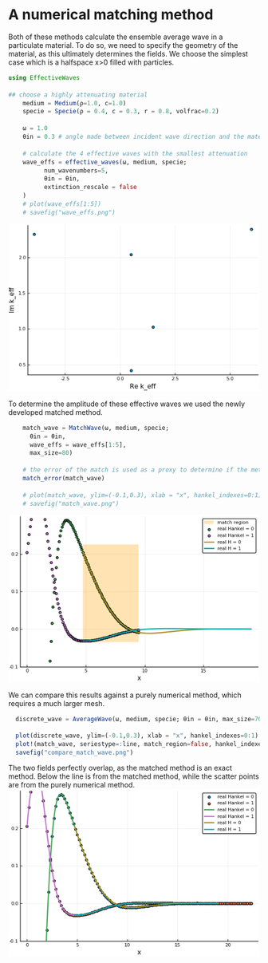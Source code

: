 # A numerical matching method
Both of these methods calculate the ensemble average wave in a particulate material. To do so, we need to specify the geometry of the material, as this ultimately determines the fields. We choose the simplest case which is a halfspace x>0 filled with particles.
```julia
using EffectiveWaves

## choose a highly attenuating material
    medium = Medium(ρ=1.0, c=1.0)
    specie = Specie(ρ = 0.4, c = 0.3, r = 0.8, volfrac=0.2)

    ω = 1.0
    θin = 0.3 # angle made between incident wave direction and the material boundary

    # calculate the 4 effective waves with the smallest attenuation
    wave_effs = effective_waves(ω, medium, specie;
          num_wavenumbers=5,
          θin = θin,
          extinction_rescale = false
    )
    # plot(wave_effs[1:5])
    # savefig("wave_effs.png")
```
![Many effective wavenumbers](wave_effs.png)

To determine the amplitude of these effective waves we used the newly developed matched method.
```julia
    match_wave = MatchWave(ω, medium, specie;
      θin = θin,
      wave_effs = wave_effs[1:5],
      max_size=80)

    # the error of the match is used as a proxy to determine if the method converged. That is, the match_error is the difference between a sum of the effective waves and a discrete solution.
    match_error(match_wave)

    # plot(match_wave, ylim=(-0.1,0.3), xlab = "x", hankel_indexes=0:1)
    # savefig("match_wave.png")
```
![The matched wave field](match_wave.png)

We can compare this results against a purely numerical method, which requires a much larger mesh.
```julia
  discrete_wave = AverageWave(ω, medium, specie; θin = θin, max_size=700)

  plot(discrete_wave, ylim=(-0.1,0.3), xlab = "x", hankel_indexes=0:1)
  plot!(match_wave, seriestype=:line, match_region=false, hankel_indexes=0:1)
  savefig("compare_match_wave.png")
```
The two fields perfectly overlap, as the matched method is an exact method. Below the line is from the matched method, while the scatter points are from the purely numerical method.
![Compare matched and discrete field](compare_match_wave.png)
